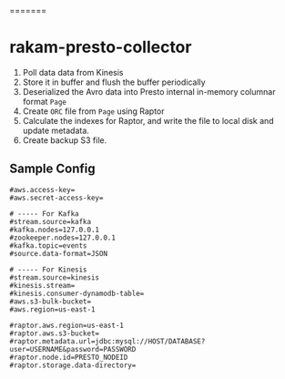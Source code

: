 =======
# rakam-presto-collector

1. Poll data data from Kinesis
2. Store it in buffer and flush the buffer periodically
3. Deserialized the Avro data into Presto internal in-memory columnar format `Page`
4. Create `ORC` file from `Page` using Raptor
5. Calculate the indexes for Raptor, and write the file to local disk and update metadata.
6. Create backup S3 file.

## Sample Config
```
#aws.access-key=
#aws.secret-access-key=

# ----- For Kafka
#stream.source=kafka
#kafka.nodes=127.0.0.1
#zookeeper.nodes=127.0.0.1
#kafka.topic=events
#source.data-format=JSON

# ----- For Kinesis
#stream.source=kinesis
#kinesis.stream=
#kinesis.consumer-dynamodb-table=
#aws.s3-bulk-bucket=
#aws.region=us-east-1

#raptor.aws.region=us-east-1
#raptor.aws.s3-bucket=
#raptor.metadata.url=jdbc:mysql://HOST/DATABASE?user=USERNAME&password=PASSWORD
#raptor.node.id=PRESTO_NODEID
#raptor.storage.data-directory=
```
